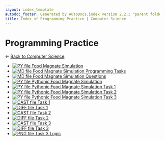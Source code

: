 ```yaml
---
layout: index_template
autodoc_footer: Generated by AutoDocs.index version 2.2.3 "parent folders in indexes *should* now display properly" ⓒ Starwort, 2020
title: Index of Programming Practice | Computer Science
---
```


# **Programming Practice**

← [Back to Computer Science](..)

- [![PY file](https://img.icons8.com/windows/512/03dac6/py.png) Food Magnate Simulation](./programming_practice/food_magnate_simulation.py)
- [![MD file](https://img.icons8.com/windows/512/03dac6/regular-document.png) Food Magnate Simulation Programming Tasks](./programming_practice/food_magnate_simulation_programming_tasks.html)
- [![MD file](https://img.icons8.com/windows/512/03dac6/regular-document.png) Food Magnate Simulation Questions](./programming_practice/food_magnate_simulation_questions.html)
- [![PY file](https://img.icons8.com/windows/512/03dac6/py.png) Pythonic Food Magnate Simulation](./programming_practice/pythonic_food_magnate_simulation.py)
- [![PY file](https://img.icons8.com/windows/512/03dac6/py.png) Pythonic Food Magnate Simulation Task 1](./programming_practice/pythonic_food_magnate_simulation_task_1.py)
- [![PY file](https://img.icons8.com/windows/512/03dac6/py.png) Pythonic Food Magnate Simulation Task 2](./programming_practice/pythonic_food_magnate_simulation_task_2.py)
- [![PY file](https://img.icons8.com/windows/512/03dac6/py.png) Pythonic Food Magnate Simulation Task 3](./programming_practice/pythonic_food_magnate_simulation_task_3.py)
- [![CAST file](https://img.icons8.com/windows/512/03dac6/important-file.png) Task 1](./programming_practice/task_1.cast)
- [![DIFF file](https://img.icons8.com/windows/512/03dac6/important-file.png) Task 1](./programming_practice/task_1.diff)
- [![CAST file](https://img.icons8.com/windows/512/03dac6/important-file.png) Task 2](./programming_practice/task_2.cast)
- [![DIFF file](https://img.icons8.com/windows/512/03dac6/important-file.png) Task 2](./programming_practice/task_2.diff)
- [![CAST file](https://img.icons8.com/windows/512/03dac6/important-file.png) Task 3](./programming_practice/task_3.cast)
- [![DIFF file](https://img.icons8.com/windows/512/03dac6/important-file.png) Task 3](./programming_practice/task_3.diff)
- [![PNG file](https://img.icons8.com/windows/512/03dac6/image-document.png) Task 3 Logic](./programming_practice/task_3_logic.png)
